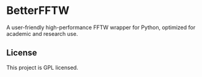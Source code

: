 # BetterFFTW 
 
A user-friendly high-performance FFTW wrapper for Python, optimized for academic and research use. 
 
## License 
This project is GPL licensed. 
